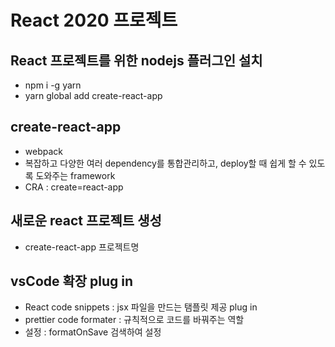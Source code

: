 # React 2020 프로젝트

## React 프로젝트를 위한 nodejs 플러그인 설치

- npm i -g yarn
- yarn global add create-react-app

## create-react-app

- webpack
- 복잡하고 다양한 여러 dependency를 통합관리하고, deploy할 때 쉽게
  할 수 있도록 도와주는 framework
- CRA : create=react-app

## 새로운 react 프로젝트 생성

- create-react-app 프로젝트명

## vsCode 확장 plug in

- React code snippets : jsx 파일을 만드는 탬플릿 제공 plug in
- prettier code formater : 규칙적으로 코드를 바꿔주는 역할
- 설정 : formatOnSave 검색하여 설정
